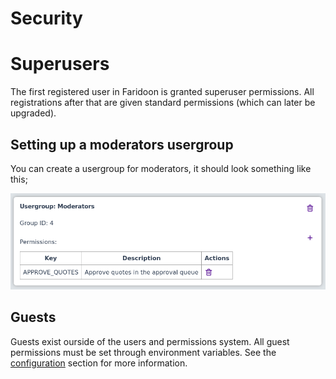 # Security

# Superusers

The first registered user in Faridoon is granted superuser permissions. All registrations after that are given standard permissions (which can later be upgraded). 

## Setting up a moderators usergroup

You can create a usergroup for moderators, it should look something like this;

![Moderators Usergroup](./moderators.png)

## Guests

Guests exist ourside of the users and permissions system. All guest permissions must be set through environment variables. See the [configuration](../configuration/index.md) section for more information.
